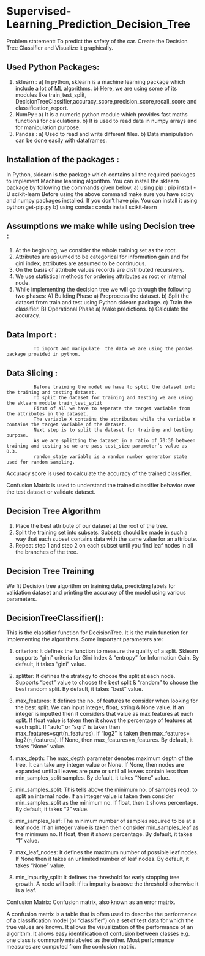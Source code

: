 # Supervised-Learning_Prediction_Decision_Tree
Problem statement:  To predict the safety of the car. Create the Decision Tree Classifier and Visualize it graphically.

## Used Python Packages:
1) sklearn :
      a) In python, sklearn is a machine learning package which include a lot of ML algorithms.
      b) Here, we are using some of its modules like train_test_split, DecisionTreeClassifier,accuracy_score,precision_score,recall_score and           classification_report.
2) NumPy :
      a) It is a numeric python module which provides fast maths functions for calculations.
      b) It is used to read data in numpy arrays and for manipulation purpose.
3) Pandas :
      a) Used to read and write different files.
      b) Data manipulation can be done easily with dataframes.

## Installation of the packages :
In Python, sklearn is the package which contains all the required packages to implement Machine learning algorithm. You can install the sklearn package by following the commands given below.
                      a) using pip :
                                   pip install -U scikit-learn
                         Before using the above command make sure you have scipy and numpy packages installed.
                         If you don’t have pip. You can install it using python get-pip.py
                      b) using conda :
                                  conda install scikit-learn
                                  
## Assumptions we make while using Decision tree :
1) At the beginning, we consider the whole training set as the root.
2) Attributes are assumed to be categorical for information gain and for gini index, attributes are assumed to be continuous.
3) On the basis of attribute values records are distributed recursively.
4) We use statistical methods for ordering attributes as root or internal node.
5) While implementing the decision tree we will go through the following two phases:
                  A) Building Phase
                     a) Preprocess the dataset.
                     b) Split the dataset from train and test using Python sklearn package.
                     c) Train the classifier.
                  B) Operational Phase
                     a) Make predictions.
                     b) Calculate the accuracy.
                     
## Data Import :
              To import and manipulate 	the data we are using the pandas package provided in python.
## Data Slicing :
              Before training the model we have to split the dataset into the training and testing dataset.
              To split the dataset for training and testing we are using the sklearn module train_test_split
              First of all we have to separate the target variable from the attributes in the dataset.
              The variable X contains the attributes while the variable Y contains the target variable of the dataset.
              Next step is to split the dataset for training and testing purpose.
              As we are splitting the dataset in a ratio of 70:30 between training and testing so we are pass test_size parameter’s value as 0.3.
              random_state variable is a random number generator state used for random sampling.
Accuracy score is used to calculate the accuracy of the trained classifier.

Confusion Matrix is used to understand the trained classifier behavior over the test dataset or validate dataset.
              
## Decision Tree Algorithm
1. Place the best attribute of our dataset at the root of the tree.
2. Split the training set into subsets. Subsets should be made in such a way that each subset contains data with the same value for an attribute.
3. Repeat step 1 and step 2 on each subset until you find leaf nodes in all the branches of the tree.

## Decision Tree Training
We fit Decision tree algorithm on training data, predicting labels for validation dataset and printing the accuracy of the model using various parameters.

## DecisionTreeClassifier():
This is the classifier function for DecisionTree. It is the main function for implementing the algorithms. 
Some important parameters are:
1) criterion: It defines the function to measure the quality of a split. Sklearn supports “gini” criteria for Gini Index & “entropy” for Information Gain. By default, it takes “gini” value.

2) splitter: It defines the strategy to choose the split at each node. Supports “best” value to choose the best split & “random” to choose the best random split. By default, it takes “best” value.

3) max_features: It defines the no. of features to consider when looking for the best split. We can input integer, float, string & None value. If an integer is inputted then it considers that value as max features at each split. If float value is taken then it shows the percentage of features at each split. If “auto” or “sqrt” is taken then max_features=sqrt(n_features). If “log2” is taken then max_features= log2(n_features). If None, then max_features=n_features. By default, it takes “None” value.

4) max_depth: The max_depth parameter denotes maximum depth of the tree. It can take any integer value or None. If None, then nodes are expanded until all leaves are pure or until all leaves contain less than min_samples_split samples. By default, it takes “None” value.

5) min_samples_split: This tells above the minimum no. of samples reqd. to split an internal node. If an integer value is taken then consider min_samples_split as the minimum no. If float, then it shows percentage. By default, it takes “2” value.

6) min_samples_leaf: The minimum number of samples required to be at a leaf node. If an integer value is taken then consider min_samples_leaf as the minimum no. If float, then it shows percentage. By default, it takes “1” value.

7) max_leaf_nodes: It defines the maximum number of possible leaf nodes. If None then it takes an unlimited number of leaf nodes. By default, it takes “None” value.

8) min_impurity_split: It defines the threshold for early stopping tree growth. A node will split if its impurity is above the threshold otherwise it is a leaf.

Confusion Matrix:
Confusion matrix, also known as an error matrix.

A confusion matrix is a table that is often used to describe the performance of a classification model (or “classifier”) on a set of test data for which the true values are known. It allows the visualization of the performance of an algorithm. It allows easy identification of confusion between classes e.g. one class is commonly mislabeled as the other. Most performance measures are computed from the confusion matrix.
